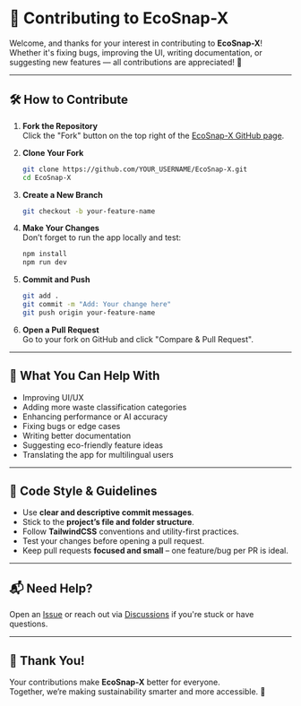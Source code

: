 
# 🤝 Contributing to EcoSnap-X

Welcome, and thanks for your interest in contributing to **EcoSnap-X**!  
Whether it's fixing bugs, improving the UI, writing documentation, or suggesting new features — all contributions are appreciated! 💚

---

## 🛠 How to Contribute

1. **Fork the Repository**  
   Click the "Fork" button on the top right of the [EcoSnap-X GitHub page](https://github.com/imroshanyadav/EcoSnap-X).

2. **Clone Your Fork**
   ```bash
   git clone https://github.com/YOUR_USERNAME/EcoSnap-X.git
   cd EcoSnap-X
   ```

3. **Create a New Branch**
   ```bash
   git checkout -b your-feature-name
   ```

4. **Make Your Changes**  
   Don’t forget to run the app locally and test:
   ```bash
   npm install
   npm run dev
   ```

5. **Commit and Push**
   ```bash
   git add .
   git commit -m "Add: Your change here"
   git push origin your-feature-name
   ```

6. **Open a Pull Request**  
   Go to your fork on GitHub and click "Compare & Pull Request".

---

## 🌟 What You Can Help With

- Improving UI/UX
- Adding more waste classification categories
- Enhancing performance or AI accuracy
- Fixing bugs or edge cases
- Writing better documentation
- Suggesting eco-friendly feature ideas
- Translating the app for multilingual users

---

## 🧪 Code Style & Guidelines

- Use **clear and descriptive commit messages**.
- Stick to the **project’s file and folder structure**.
- Follow **TailwindCSS** conventions and utility-first practices.
- Test your changes before opening a pull request.
- Keep pull requests **focused and small** – one feature/bug per PR is ideal.

---

## 📬 Need Help?

Open an [Issue](https://github.com/imroshanyadav/EcoSnap-X/issues) or reach out via [Discussions](https://github.com/imroshanyadav/EcoSnap-X/discussions) if you're stuck or have questions.

---

## 💚 Thank You!

Your contributions make **EcoSnap-X** better for everyone.  
Together, we’re making sustainability smarter and more accessible. 🙌
